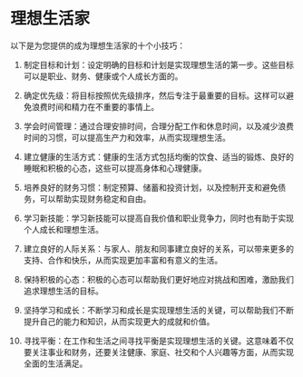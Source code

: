 # 理想生活家
以下是为您提供的成为理想生活家的十个小技巧：

1. 制定目标和计划：设定明确的目标和计划是实现理想生活的第一步。这些目标可以是职业、财务、健康或个人成长方面的。

2. 确定优先级：将目标按照优先级排序，然后专注于最重要的目标。这样可以避免浪费时间和精力在不重要的事情上。

3. 学会时间管理：通过合理安排时间，合理分配工作和休息时间，以及减少浪费时间的习惯，可以提高生产力和效率，从而实现理想生活。

4. 建立健康的生活方式：健康的生活方式包括均衡的饮食、适当的锻炼、良好的睡眠和积极的心态，这些可以提高身体和心理健康。

5. 培养良好的财务习惯：制定预算、储蓄和投资计划，以及控制开支和避免债务，可以帮助实现财务稳定和自由。

6. 学习新技能：学习新技能可以提高自我价值和职业竞争力，同时也有助于实现个人成长和理想生活。

7. 建立良好的人际关系：与家人、朋友和同事建立良好的关系，可以带来更多的支持、合作和快乐，从而实现更加丰富和有意义的生活。

8. 保持积极的心态：积极的心态可以帮助我们更好地应对挑战和困难，激励我们追求理想生活的目标。

9. 坚持学习和成长：不断学习和成长是实现理想生活的关键，可以帮助我们不断提升自己的能力和知识，从而实现更大的成就和价值。

10. 寻找平衡：在工作和生活之间寻找平衡是实现理想生活的关键。这意味着不仅要关注事业和财务，还要关注健康、家庭、社交和个人兴趣等方面，从而实现全面的生活满足。